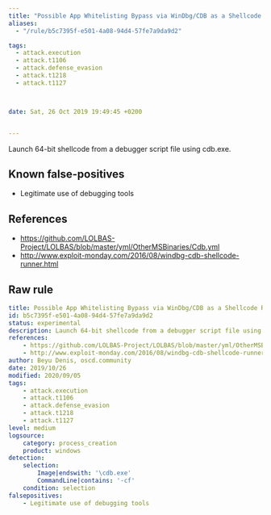 ```yaml
---
title: "Possible App Whitelisting Bypass via WinDbg/CDB as a Shellcode Runner"
aliases:
  - "/rule/b5c7395f-e501-4a08-94d4-57fe7a9da9d2"

tags:
  - attack.execution
  - attack.t1106
  - attack.defense_evasion
  - attack.t1218
  - attack.t1127



date: Sat, 26 Oct 2019 19:49:45 +0200


---
```


Launch 64-bit shellcode from a debugger script file using cdb.exe.

<!--more-->


## Known false-positives

* Legitimate use of debugging tools



## References

* https://github.com/LOLBAS-Project/LOLBAS/blob/master/yml/OtherMSBinaries/Cdb.yml
* http://www.exploit-monday.com/2016/08/windbg-cdb-shellcode-runner.html


## Raw rule
```yaml
title: Possible App Whitelisting Bypass via WinDbg/CDB as a Shellcode Runner
id: b5c7395f-e501-4a08-94d4-57fe7a9da9d2
status: experimental
description: Launch 64-bit shellcode from a debugger script file using cdb.exe.
references:
    - https://github.com/LOLBAS-Project/LOLBAS/blob/master/yml/OtherMSBinaries/Cdb.yml
    - http://www.exploit-monday.com/2016/08/windbg-cdb-shellcode-runner.html
author: Beyu Denis, oscd.community
date: 2019/10/26
modified: 2020/09/05
tags:
    - attack.execution
    - attack.t1106
    - attack.defense_evasion
    - attack.t1218
    - attack.t1127
level: medium
logsource:
    category: process_creation
    product: windows
detection:
    selection:
        Image|endswith: '\cdb.exe'
        CommandLine|contains: '-cf'
    condition: selection
falsepositives:
    - Legitimate use of debugging tools

```
